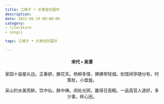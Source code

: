```yaml
---
title: 江城子 • 示表侄刘国华
description:
date: 2022-06-29 00:00:00
category:
- literature
- songci

tags: 江城子 • 示表侄刘国华

---
```


<div id="poem-author">
    宋代 • 吴潜
</div>
<div id="poem-body">
<p class="poem-paragraph">家园十亩屋头边。正春妍，酿花天。杨柳多情，拂拂带轻烟。别馆闲亭随分有，时策杖，小盘旋。</p>
<p class="poem-paragraph">采山钓水美而鲜。饮中仙，醉中禅。闲处光阴，赢得日高眠。一品高官人道好，多少事，碎心田。</p>

</div>

<style>

#poem-author {
    width: 100%;
    text-align: center;
    margin: 20px 0;
    font-weight: bold;
}
#poem-body {
    width: 100%;
    text-align: center;
}
.poem-paragraph {
    font-family: "仿宋"
}

</style>
